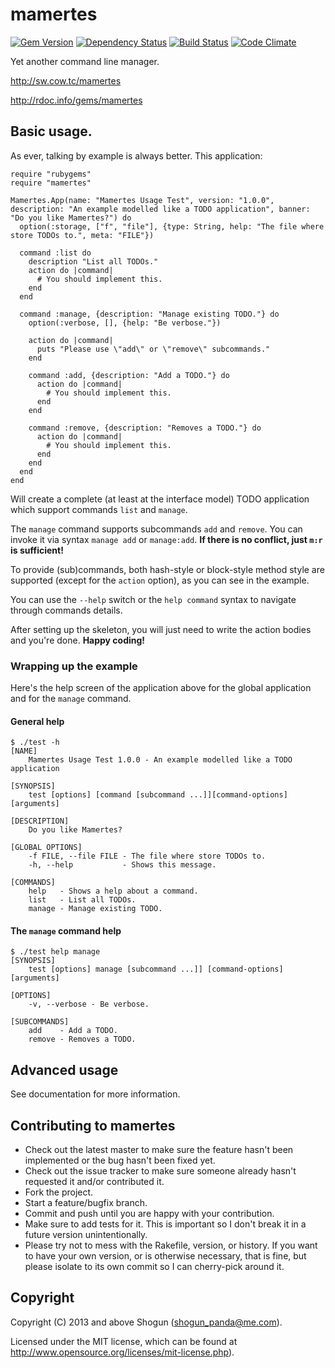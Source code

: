 # mamertes

[![Gem Version](https://badge.fury.io/rb/bovem.png)](http://badge.fury.io/rb/bovem)
[![Dependency Status](https://gemnasium.com/ShogunPanda/mamertes.png?travis)](https://gemnasium.com/ShogunPanda/mamertes)
[![Build Status](https://secure.travis-ci.org/ShogunPanda/mamertes.png?branch=master)](http://travis-ci.org/ShogunPanda/mamertes)
[![Code Climate](https://codeclimate.com/github/ShogunPanda/mamertes.png)](https://codeclimate.com/github/ShogunPanda/mamertes)

Yet another command line manager.

http://sw.cow.tc/mamertes

http://rdoc.info/gems/mamertes

## Basic usage.

As ever, talking by example is always better.
This application:

    require "rubygems"
    require "mamertes"

    Mamertes.App(name: "Mamertes Usage Test", version: "1.0.0", description: "An example modelled like a TODO application", banner: "Do you like Mamertes?") do
      option(:storage, ["f", "file"], {type: String, help: "The file where store TODOs to.", meta: "FILE"})

      command :list do
        description "List all TODOs."
        action do |command|
          # You should implement this.
        end
      end

      command :manage, {description: "Manage existing TODO."} do
        option(:verbose, [], {help: "Be verbose."})

        action do |command|
          puts "Please use \"add\" or \"remove\" subcommands."
        end

        command :add, {description: "Add a TODO."} do
          action do |command|
            # You should implement this.
          end
        end

        command :remove, {description: "Removes a TODO."} do
          action do |command|
            # You should implement this.
          end
        end
      end
    end

Will create a complete (at least at the interface model) TODO application which support commands `list` and `manage`.

The `manage` command supports subcommands `add` and `remove`. You can invoke it via syntax `manage add` or `manage:add`. **If there is no conflict, just `m:r` is sufficient!**

To provide (sub)commands, both hash-style or block-style method style are supported (except for the `action` option), as you can see in the example.

You can use the `--help` switch or the `help command` syntax to navigate through commands details.

After setting up the skeleton, you will just need to write the action bodies and you're done. **Happy coding!**

### Wrapping up the example
Here's the help screen of the application above for the global application and for the `manage` command.

#### General help

```
$ ./test -h
[NAME]
    Mamertes Usage Test 1.0.0 - An example modelled like a TODO application

[SYNOPSIS]
    test [options] [command [subcommand ...]][command-options] [arguments]

[DESCRIPTION]
    Do you like Mamertes?

[GLOBAL OPTIONS]
    -f FILE, --file FILE - The file where store TODOs to.
    -h, --help           - Shows this message.

[COMMANDS]
    help   - Shows a help about a command.
    list   - List all TODOs.
    manage - Manage existing TODO.
```

#### The `manage` command help

```
$ ./test help manage
[SYNOPSIS]
    test [options] manage [subcommand ...]] [command-options] [arguments]

[OPTIONS]
    -v, --verbose - Be verbose.

[SUBCOMMANDS]
    add    - Add a TODO.
    remove - Removes a TODO.
```


## Advanced usage

See documentation for more information.

## Contributing to mamertes

* Check out the latest master to make sure the feature hasn't been implemented or the bug hasn't been fixed yet.
* Check out the issue tracker to make sure someone already hasn't requested it and/or contributed it.
* Fork the project.
* Start a feature/bugfix branch.
* Commit and push until you are happy with your contribution.
* Make sure to add tests for it. This is important so I don't break it in a future version unintentionally.
* Please try not to mess with the Rakefile, version, or history. If you want to have your own version, or is otherwise necessary, that is fine, but please isolate to its own commit so I can cherry-pick around it.

## Copyright

Copyright (C) 2013 and above Shogun (shogun_panda@me.com).

Licensed under the MIT license, which can be found at http://www.opensource.org/licenses/mit-license.php).

